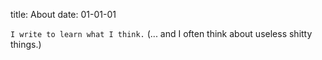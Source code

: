 title: About
date: 01-01-01

`I write to learn what I think.` (... and I often think about useless shitty things.)
